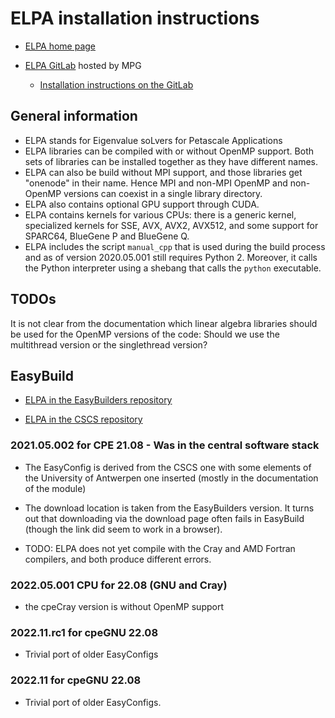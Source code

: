 # ELPA installation instructions

  * [ELPA home page](https://elpa.mpcdf.mpg.de/)

  * [ELPA GitLab](https://gitlab.mpcdf.mpg.de/elpa/elpa) hosted by MPG

      + [Installation instructions on the GitLab](https://gitlab.mpcdf.mpg.de/elpa/elpa/blob/master/INSTALL.md)


## General information

  * ELPA stands for Eigenvalue soLvers for Petascale Applications
  * ELPA libraries can be compiled with or without OpenMP support. Both sets
    of libraries can be installed together as they have different names.
  * ELPA can also be build without MPI support, and those libraries get
    "onenode" in their name. Hence MPI and non-MPI OpenMP and non-OpenMP
    versions can coexist in a single library directory.
  * ELPA also contains optional GPU support through CUDA.
  * ELPA contains kernels for various CPUs: there is a generic kernel,
    specialized kernels for SSE, AVX, AVX2, AVX512, and some support
    for SPARC64, BlueGene P and BlueGene Q.
  * ELPA includes the script ``manual_cpp`` that is used during the build process
    and as of version 2020.05.001 still requires Python 2. Moreover, it calls
    the Python interpreter using a shebang that calls the ``python``
    executable.

## TODOs

It is not clear from the documentation which linear algebra libraries
should be used for the OpenMP versions of the code: Should we use the
multithread version or the singlethread version?

## EasyBuild

  * [ELPA in the EasyBuilders repository](https://github.com/easybuilders/easybuild-easyconfigs/tree/develop/easybuild/easyconfigs/e/ELPA)

  * [ELPA in the CSCS repository](https://github.com/eth-cscs/production/tree/master/easybuild/easyconfigs/e/ELPA)

### 2021.05.002 for CPE 21.08 - Was in the central software stack

  * The EasyConfig is derived from the CSCS one with some elements of the
    University of Antwerpen one inserted (mostly in the documentation of the
    module)

  * The download location is taken from the EasyBuilders version. It turns out
    that downloading via the download page often fails in EasyBuild (though the link
    did seem to work in a browser).

  * TODO: ELPA does not yet compile with the Cray and AMD Fortran compilers,
    and both produce different errors.


### 2022.05.001 CPU for 22.08 (GNU and Cray)

  * the cpeCray version is without OpenMP support

### 2022.11.rc1 for cpeGNU 22.08

  * Trivial port of older EasyConfigs

### 2022.11 for cpeGNU 22.08

  * Trivial port of older EasyConfigs.
